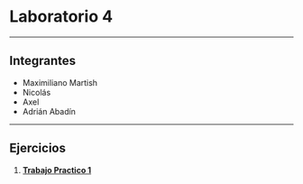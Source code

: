 # Laboratorio 4

---

## **Integrantes**
- Maximiliano Martish  
- Nicolás  
- Axel  
- Adrián Abadín  

---

## **Ejercicios**

1. [**Trabajo Practico 1**](./src/ejercicio1/Readme.MD)